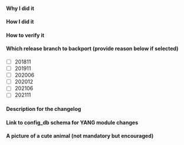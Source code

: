 <!--
     Please make sure you've read and understood our contributing guidelines:
     https://github.com/Azure/SONiC/blob/gh-pages/CONTRIBUTING.md

     ** Make sure all your commits include a signature generated with `git commit -s` **

     If this is a bug fix, make sure your description includes "fixes #xxxx", or
     "closes #xxxx" or "resolves #xxxx"

     Please provide the following information:
-->

#### Why I did it

#### How I did it

#### How to verify it

#### Which release branch to backport (provide reason below if selected)

<!--
- Note we only backport fixes to a release branch, *not* features!
- Please also provide a reason for the backporting below.
- e.g.
- [x] 202006
-->

- [ ] 201811
- [ ] 201911
- [ ] 202006
- [ ] 202012
- [ ] 202106
- [ ] 202111

#### Description for the changelog
<!--
Write a short (one line) summary that describes the changes in this
pull request for inclusion in the changelog:
-->

#### Link to config_db schema for YANG module changes
<!--
Provide a link to config_db schema for the table for which YANG model
is defined
Link should point to correct section on https://github.com/Azure/SONiC/wiki/Configuration.
-->

#### A picture of a cute animal (not mandatory but encouraged)

